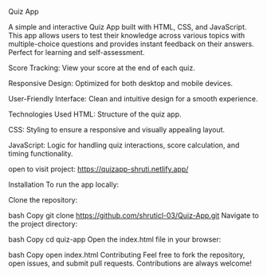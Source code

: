 Quiz App

A simple and interactive Quiz App built with HTML, CSS, and JavaScript. This app allows users to test their knowledge across various topics with multiple-choice questions and provides instant feedback on their answers. Perfect for learning and self-assessment.

Score Tracking: View your score at the end of each quiz.

Responsive Design: Optimized for both desktop and mobile devices.

User-Friendly Interface: Clean and intuitive design for a smooth experience.

Technologies Used
HTML: Structure of the quiz app.

CSS: Styling to ensure a responsive and visually appealing layout.

JavaScript: Logic for handling quiz interactions, score calculation, and timing functionality.

open to visit project: https://quizapp-shruti.netlify.app/

Installation
To run the app locally: 

Clone the repository:

bash
Copy
git clone https://github.com/shruticl-03/Quiz-App.git
Navigate to the project directory:

bash
Copy
cd quiz-app
Open the index.html file in your browser:

bash
Copy
open index.html
Contributing
Feel free to fork the repository, open issues, and submit pull requests. Contributions are always welcome!
